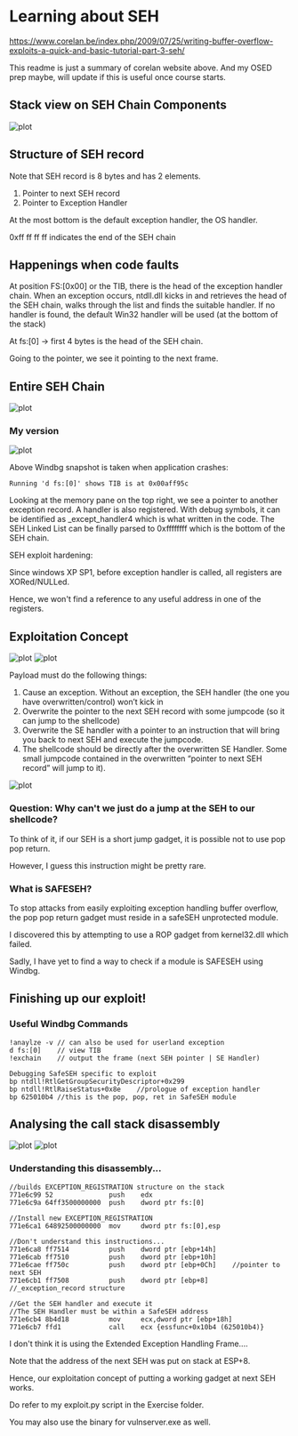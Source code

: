 # Learning about SEH
https://www.corelan.be/index.php/2009/07/25/writing-buffer-overflow-exploits-a-quick-and-basic-tutorial-part-3-seh/

This readme is just a summary of corelan website above. And my OSED prep maybe, will update if this is useful once course starts.

## Stack view on SEH Chain Components

![plot](./Images/SEH_Stack_Frame.png)

## Structure of SEH record 

Note that SEH record is 8 bytes and has 2 elements.
1. Pointer to next SEH record
2. Pointer to Exception Handler

At the most bottom is the default exception handler, the OS handler.

0xff ff ff ff indicates the end of the SEH chain

## Happenings when code faults
At position FS:[0x00] or the TIB, there is the head of the exception handler chain.
When an exception occurs, ntdll.dll kicks in and retrieves the head of the SEH chain, walks through the list and finds the suitable handler. If no handler is found, the default Win32 handler will be used (at the bottom of the stack)

At fs:[0] -> first 4 bytes is the head of the SEH chain.

Going to the pointer, we see it pointing to the next frame.

## Entire SEH Chain
![plot](./Images/SEH_Stack_Frame.png)

### My version
![plot](./Images/SEH_Stack_Frame_1.PNG)

Above Windbg snapshot is taken when application crashes:
```
Running 'd fs:[0]' shows TIB is at 0x00aff95c
```

Looking at the memory pane on the top right, we see a pointer to another exception record. A handler is also registered.
With debug symbols, it can be identified as _except_handler4 which is what written in the code.
The SEH Linked List can be finally parsed to 0xffffffff which is the bottom of the SEH chain.

SEH exploit hardening:

Since windows XP SP1, before exception handler is called, all registers are XORed/NULLed. 

Hence, we won't find a reference to any useful address in one of the registers.

## Exploitation Concept

![plot](./Images/Exploitation_Concept.png)
![plot](./Exercise/another_diagram.png)

Payload must do the following things:

1) Cause an exception. Without an exception, the SEH handler (the one you have overwritten/control) won’t kick in
2) Overwrite the pointer to the next SEH record with some jumpcode (so it can jump to the shellcode)
3) Overwrite the SE handler with a pointer to an instruction that will bring you back to next SEH and execute the jumpcode.
4) The shellcode should be directly after the overwritten SE Handler. Some small jumpcode contained in the overwritten “pointer to next SEH record” will jump to it).

![plot](./Exercise/ExploitationConcept2.png)
				
### Question: Why can't we just do a jump at the SEH to our shellcode?

To think of it, if our SEH is a short jump gadget, it is possible not to use pop pop return. 

However, I guess this instruction might be pretty rare.

### What is SAFESEH?

To stop attacks from easily exploiting exception handling buffer overflow, the pop pop return gadget must reside in a safeSEH unprotected module.

I discovered this by attempting to use a ROP gadget from kernel32.dll which failed. 

Sadly, I have yet to find a way to check if a module is SAFESEH using Windbg.
 

## Finishing up our exploit!

### Useful Windbg Commands
```
!anaylze -v // can also be used for userland exception
d fs:[0]	// view TIB
!exchain 	// output the frame (next SEH pointer | SE Handler)

Debugging SafeSEH specific to exploit
bp ntdll!RtlGetGroupSecurityDescriptor+0x299
bp ntdll!RtlRaiseStatus+0x8e	//prologue of exception handler
bp 625010b4	//this is the pop, pop, ret in SafeSEH module
```

## Analysing the call stack disassembly
![plot](./Exercise/CallStack.png)
![plot](./Exercise/CallStackDisassembly.png)

### Understanding this disassembly...
```
//builds EXCEPTION_REGISTRATION structure on the stack
771e6c99 52              push    edx
771e6c9a 64ff3500000000  push    dword ptr fs:[0]

//Install new EXCEPTION_REGISTRATION
771e6ca1 64892500000000  mov     dword ptr fs:[0],esp

//Don't understand this instructions...
771e6ca8 ff7514          push    dword ptr [ebp+14h]
771e6cab ff7510          push    dword ptr [ebp+10h]
771e6cae ff750c          push    dword ptr [ebp+0Ch]	//pointer to next SEH
771e6cb1 ff7508          push    dword ptr [ebp+8]		//_exception_record structure

//Get the SEH handler and execute it
//The SEH Handler must be within a SafeSEH address
771e6cb4 8b4d18          mov     ecx,dword ptr [ebp+18h]
771e6cb7 ffd1            call    ecx {essfunc+0x10b4 (625010b4)}

```

I don't think it is using the Extended Exception Handling Frame....

Note that the address of the next SEH was put on stack at ESP+8. 

Hence, our exploitation concept of putting a working gadget at next SEH works.

Do refer to my exploit.py script in the Exercise folder. 

You may also use the binary for vulnserver.exe as well.